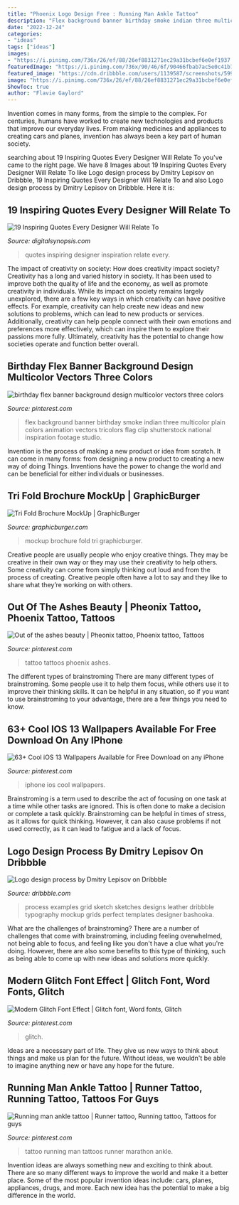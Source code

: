 ```yaml
---
title: "Phoenix Logo Design Free : Running Man Ankle Tattoo"
description: "Flex background banner birthday smoke indian three multicolor plain colors animation vectors tricolors flag clip shutterstock national inspiration footage studio"
date: "2022-12-24"
categories:
- "ideas"
tags: ["ideas"]
images:
- "https://i.pinimg.com/736x/26/ef/88/26ef8831271ec29a31bcbef6e0ef1937.jpg"
featuredImage: "https://i.pinimg.com/736x/90/46/6f/90466fbab7ac5e0c41b716571fc0b992.jpg"
featured_image: "https://cdn.dribbble.com/users/1139587/screenshots/5996547/kr_sketches_shot_straight_v2_14_4x.jpg"
image: "https://i.pinimg.com/736x/26/ef/88/26ef8831271ec29a31bcbef6e0ef1937.jpg"
ShowToc: true
author: "Flavie Gaylord"
---
```



Invention comes in many forms, from the simple to the complex. For centuries, humans have worked to create new technologies and products that improve our everyday lives. From making medicines and appliances to creating cars and planes, invention has always been a key part of human society.

	

		
searching about 19 Inspiring Quotes Every Designer Will Relate To you've came to the right page. We have 8 Images about 19 Inspiring Quotes Every Designer Will Relate To like Logo design process by Dmitry Lepisov on Dribbble, 19 Inspiring Quotes Every Designer Will Relate To and also Logo design process by Dmitry Lepisov on Dribbble. Here it is:
		
    
## 19 Inspiring Quotes Every Designer Will Relate To

<img loading=lazy src="https://digitalsynopsis.com/wp-content/uploads/2015/06/inspiring-design-quotes-17.jpg" onerror="this.onerror=null;this.src='https://tse3.mm.bing.net/th?id=OIP.BoMqLXdpkX9klRwbw1obSgHaKk&amp;pid=15.1';" alt="19 Inspiring Quotes Every Designer Will Relate To">

_Source: digitalsynopsis.com_

>quotes inspiring designer inspiration relate every. 

	

The impact of creativity on society: How does creativity impact society?
Creativity has a long and varied history in society. It has been used to improve both the quality of life and the economy, as well as promote creativity in individuals. While its impact on society remains largely unexplored, there are a few key ways in which creativity can have positive effects. For example, creativity can help create new ideas and new solutions to problems, which can lead to new products or services. Additionally, creativity can help people connect with their own emotions and preferences more effectively, which can inspire them to explore their passions more fully. Ultimately, creativity has the potential to change how societies operate and function better overall.

    
## Birthday Flex Banner Background Design Multicolor Vectors Three Colors

<img loading=lazy src="https://i.pinimg.com/736x/26/ef/88/26ef8831271ec29a31bcbef6e0ef1937.jpg" onerror="this.onerror=null;this.src='https://tse4.mm.bing.net/th?id=OIP.6uSvrXA-RDwRS8XlehX1UgHaEK&amp;pid=15.1';" alt="birthday flex banner background design multicolor vectors three colors">

_Source: pinterest.com_

>flex background banner birthday smoke indian three multicolor plain colors animation vectors tricolors flag clip shutterstock national inspiration footage studio. 

	

Invention is the process of making a new product or idea from scratch. It can come in many forms: from designing a new product to creating a new way of doing Things. Inventions have the power to change the world and can be beneficial for either individuals or businesses.

    
## Tri Fold Brochure MockUp | GraphicBurger

<img loading=lazy src="https://graphicburger.com/wp-content/uploads/2014/01/Tri-Fold-Brochure-MockUp-full.jpg" onerror="this.onerror=null;this.src='https://tse1.mm.bing.net/th?id=OIP._UZ6ficARVKsKHk6YKQtBwHaFj&amp;pid=15.1';" alt="Tri Fold Brochure MockUp | GraphicBurger">

_Source: graphicburger.com_

>mockup brochure fold tri graphicburger. 

	

Creative people are usually people who enjoy creative things. They may be creative in their own way or they may use their creativity to help others. Some creativity can come from simply thinking out loud and from the process of creating. Creative people often have a lot to say and they like to share what they’re working on with others.

    
## Out Of The Ashes Beauty | Pheonix Tattoo, Phoenix Tattoo, Tattoos

<img loading=lazy src="https://i.pinimg.com/736x/09/ae/7f/09ae7f9650f5b1b50cd8f59fbab91ac2.jpg" onerror="this.onerror=null;this.src='https://tse3.mm.bing.net/th?id=OIP.Dr2WwPFaRNQ7jbK9c9jAXgHaLR&amp;pid=15.1';" alt="Out of the ashes beauty | Pheonix tattoo, Phoenix tattoo, Tattoos">

_Source: pinterest.com_

>tattoo tattoos phoenix ashes. 

	

The different types of brainstroming
There are many different types of brainstroming. Some people use it to help them focus, while others use it to improve their thinking skills. It can be helpful in any situation, so if you want to use brainstroming to your advantage, there are a few things you need to know.

    
## 63+ Cool IOS 13 Wallpapers Available For Free Download On Any IPhone

<img loading=lazy src="https://i.pinimg.com/736x/c8/5b/6a/c85b6a67ae34564a6b6a3383b3b06681.jpg" onerror="this.onerror=null;this.src='https://tse2.mm.bing.net/th?id=OIP.d92WYsEyu-NsIWT_ZeweMwHaNL&amp;pid=15.1';" alt="63+ Cool iOS 13 Wallpapers Available for Free Download on any iPhone">

_Source: pinterest.com_

>iphone ios cool wallpapers. 

	

Brainstroming is a term used to describe the act of focusing on one task at a time while other tasks are ignored. This is often done to make a decision or complete a task quickly. Brainstroming can be helpful in times of stress, as it allows for quick thinking. However, it can also cause problems if not used correctly, as it can lead to fatigue and a lack of focus.

    
## Logo Design Process By Dmitry Lepisov On Dribbble

<img loading=lazy src="https://cdn.dribbble.com/users/1139587/screenshots/5996547/kr_sketches_shot_straight_v2_14_4x.jpg" onerror="this.onerror=null;this.src='https://tse3.mm.bing.net/th?id=OIP.YJFXfo-f6WO-7SPYSfER9QHaFj&amp;pid=15.1';" alt="Logo design process by Dmitry Lepisov on Dribbble">

_Source: dribbble.com_

>process examples grid sketch sketches designs leather dribbble typography mockup grids perfect templates designer bashooka. 

	

What are the challenges of brainstroming?
There are a number of challenges that come with brainstroming, including feeling overwhelmed, not being able to focus, and feeling like you don't have a clue what you're doing. However, there are also some benefits to this type of thinking, such as being able to come up with new ideas and solutions more quickly.

    
## Modern Glitch Font Effect | Glitch Font, Word Fonts, Glitch

<img loading=lazy src="https://i.pinimg.com/736x/90/46/6f/90466fbab7ac5e0c41b716571fc0b992.jpg" onerror="this.onerror=null;this.src='https://tse3.mm.bing.net/th?id=OIP.QO9ZKKLTwfRniVzBGvKV8wHaFj&amp;pid=15.1';" alt="Modern Glitch Font Effect | Glitch font, Word fonts, Glitch">

_Source: pinterest.com_

>glitch. 

	

Ideas are a necessary part of life. They give us new ways to think about things and make us plan for the future. Without ideas, we wouldn't be able to imagine anything new or have any hope for the future.

    
## Running Man Ankle Tattoo | Runner Tattoo, Running Tattoo, Tattoos For Guys

<img loading=lazy src="https://i.pinimg.com/736x/e8/ed/ee/e8edee5987ce16b0aa58a0f5b9351969--running-man-marathon-tattoo.jpg" onerror="this.onerror=null;this.src='https://tse4.mm.bing.net/th?id=OIP.b-aAyLZVO9rPsPkzu-0_jQHaJ6&amp;pid=15.1';" alt="Running man ankle tattoo | Runner tattoo, Running tattoo, Tattoos for guys">

_Source: pinterest.com_

>tattoo running man tattoos runner marathon ankle. 

	

Invention ideas are always something new and exciting to think about. There are so many different ways to improve the world and make it a better place. Some of the most popular invention ideas include: cars, planes, appliances, drugs, and more. Each new idea has the potential to make a big difference in the world.

